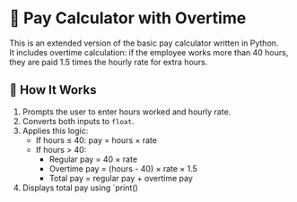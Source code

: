 # 💼 Pay Calculator with Overtime

This is an extended version of the basic pay calculator written in Python.  
It includes overtime calculation: if the employee works more than 40 hours, they are paid 1.5 times the hourly rate for extra hours.

## 📌 How It Works

1. Prompts the user to enter hours worked and hourly rate.
2. Converts both inputs to `float`.
3. Applies this logic:
   - If hours ≤ 40: pay = hours × rate
   - If hours > 40:  
     - Regular pay = 40 × rate  
     - Overtime pay = (hours - 40) × rate × 1.5  
     - Total pay = regular pay + overtime pay
4. Displays total pay using `print()
